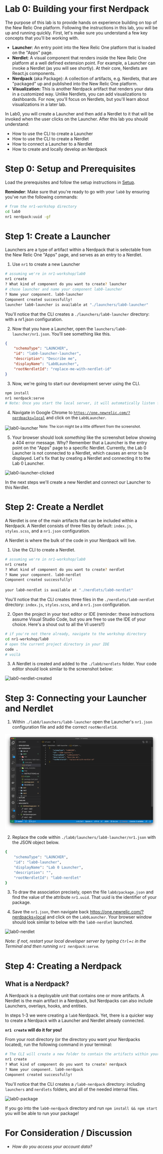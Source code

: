 Lab 0: Building your first Nerdpack
===================================

The purpose of this lab is to provide hands on experience building on top of the New Relic One platform. Following the instructions in this lab, you will be up and running quickly. First, let's make sure you understand a few key concepts that you'll be working with.
* **Launcher**: An entry point into the New Relic One platform that is loaded on the "Apps" page.
* **Nerdlet**: A visual component that renders inside the New Relic One platform at a well defined extension point. For example, a Launcher can invoke a Nerdlet (as you will see shortly). At their core, Nerdlets are React.js components.
* **Nerdpack** (aka Package): A collection of artifacts, e.g. Nerdlets, that are "packaged" up and published into the New Relic One platform.
* **Visualization:** This is another Nerdpack artifact that renders your data in a customized way. Unlike Nerdlets, you can add visualizations to dashboards. For now, you'll focus on Nerdlets, but you'll learn about visualizations in a later lab.

In Lab0, you will create a Launcher and then add a Nerdlet to it that will be invoked when the user clicks on the Launcher. After this lab you should understand:

* How to use the CLI to create a Launcher
* How to use the CLI to create a Nerdlet
* How to connect a Launcher to a Nerdlet
* How to create and locally develop an Nerdpack

# Step 0: Setup and Prerequisites

Load the prerequisites and follow the setup instructions in [Setup](../SETUP.md).

**Reminder**: Make sure that you're ready to go with your `lab0` by ensuring you've run the following commands:

```bash
# from the nr1-workshop directory
cd lab0
nr1 nerdpack:uuid -gf
```

# Step 1: Create a Launcher

Launchers are a type of artifact within a Nerdpack that is selectable from the New Relic One "Apps" page, and serves as an entry to a Nerdlet.

1. Use `nr1` to create a new Launcher

```bash
# assuming we're in nr1-workshop/lab0
nr1 create
? What kind of component do you want to create? launcher
# chose launcher and name your component lab0-launcher
? Name your component. lab0-launcher
Component created successfully!
launcher lab0-launcher is available at "./launchers/lab0-launcher"
```

You'll notice that the CLI creates a `./launchers/lab0-launcher` directory: with a nr1.json configuration.

2. Now that you have a Launcher, open the `launchers/lab0-launcher/nr1.json`. You'll see something like this.

```json
{
    "schemaType": "LAUNCHER",
    "id": "lab0-launcher-launcher",
    "description": "Describe me",
    "displayName": "Lab0Launcher",
    "rootNerdletId": "replace-me-with-nerdlet-id"
}

```

3. Now, we're going to start our development server using the CLI.

```bash
npm install
nr1 nerdpack:serve
# Note: Once you start the local server, it will automatically listen for changes in the file system. To issue commands while the local server is running, simply open a new terminal and change to the lab0 directory.
```

4. Navigate in Google Chrome to [`https://one.newrelic.com/?nerdpacks=local`](https://one.newrelic.com/?nerdpacks=local) and click on the `Lab0Launcher`.

![lab0-launcher](../screenshots/lab0_screen01.png) <sup>Note: The icon might be a little different from the screenshot.</sup>

5. Your browser should look _something_ like the screenshot below showing a 404 error message. Why? Remember that a Launcher is the entry point on the "Apps" page to a specific Nerdlet. Currently, the Lab 0 Launcher is not connected to a Nerdlet, which causes an error to be displayed. Let's fix that by creating a Nerdlet and connecting it to the Lab 0 Launcher.

![lab0-launcher-clicked](../screenshots/lab0_screen02.png)

In the next steps we'll create a new Nerdlet and connect our Launcher to this Nerdlet.

# Step 2: Create a Nerdlet

A Nerdlet is one of the main artifacts that can be included within a Nerdpack. A Nerdlet consists of three files by default: `index.js`, `styles.scss`, and a `nr1.json` configuration.

A Nerdlet is where the bulk of the code in your Nerdpack will live.

1. Use the CLI to create a Nerdlet.

```bash
# assuming we're in nr1-workshop/lab0
nr1 create
? What kind of component do you want to create? nerdlet
? Name your component. lab0-nerdlet
Component created successfully!

your lab0-nerdlet is available at "./nerdlets/lab0-nerdlet"
```

You'll notice that the CLI creates three files in the `./nerdlets/lab0-nerdlet` directory: `index.js`, `styles.scss`, and a `nr1.json` configuration.

2. Open the project in your text editor or IDE (reminder: these instructions assume Visual Studio Code, but you are free to use the IDE of your choice. Here's a shout out to all the VI users!!)

```bash
# if you're not there already, navigate to the workshop directory
cd nr1-workshop/lab0
# open the current project directory in your IDE
code .
# voilà
```

3. A Nerdlet is created and added to the `./lab0/nerdlets` folder. Your code editor should look similar to the screenshot below:

![lab0-nerdlet-created](../screenshots/lab0_screen03.png)


# Step 3: Connecting your Launcher and Nerdlet

1. Within `./lab0/launchers/lab0-launcher` open the Launcher's `nr1.json` configuration file and add the correct `rootNerdletId`.

![lab0-launcher](../screenshots/lab0_screen04.png)

2. Replace the code within `./lab0/launchers/lab0-launcher/nr1.json` with the JSON object below.

```bash
{
    "schemaType": "LAUNCHER",
    "id": "lab0-launcher",
    "displayName": "Lab 0 Launcher",
    "description": "",
    "rootNerdletId": "lab0-nerdlet"
}
```

3. To draw the association precisely, open the file `lab0/package.json` and find the value of the attribute `nr1.uuid`. That uuid is the identifier of your package.

4. Save the `nr1.json`, then navigate back https://one.newrelic.com/?nerdpacks=local and click on the `Lab0Launcher`. Your browser window should look similar to below with the `lab0-nerdlet` launched.

![lab0-nerdlet](../screenshots/lab0_screen05.png)

_Note: if not, restart your local developer server by typing `Ctrl`+`c` in the Terminal and then running `nr1 nerdpack:serve`._

# Step 4: Creating a Nerdpack

## What is a Nerdpack?

A Nerdpack is a deployable unit that contains one or more artifacts. A Nerdlet is the main artifact in a Nerdpack, but Nerdpacks can also include Launchers, overlays, hooks, and entities.

In steps 1-3 we were creating a `lab0` Nerdpack. Yet, there is a quicker way to create a Nerdpack with a Launcher and Nerdlet already connected.

**`nr1 create` will do it for you!**

From your root directory (or the directory you want your Nerdpacks located), run the following command in your terminal:

```bash
# The CLI will create a new folder to contain the artifacts within your Nerdpack
nr1 create
? What kind of component do you want to create? nerdpack
? Name your component. lab0-nerdpack
Component created successfully!
```

You'll notice that the CLI creates a `/lab0-nerdpack` directory: including `launchers` and `nerdlets` folders, and all of the needed internal files.

![lab0-package](../screenshots/lab0_screen06.png)

If you go into the `lab0-nerdpack` directory and run `npm install && npm start` you will be able to run your package!

# For Consideration / Discussion

- _How do you access your account data?_

